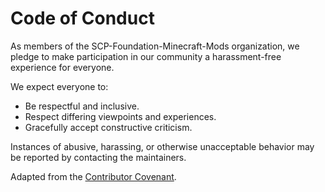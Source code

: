 # Code of Conduct

As members of the SCP-Foundation-Minecraft-Mods organization, we pledge to make participation in our community a harassment-free experience for everyone.

We expect everyone to:
- Be respectful and inclusive.
- Respect differing viewpoints and experiences.
- Gracefully accept constructive criticism.

Instances of abusive, harassing, or otherwise unacceptable behavior may be reported by contacting the maintainers.

Adapted from the [Contributor Covenant](https://www.contributor-covenant.org/).
